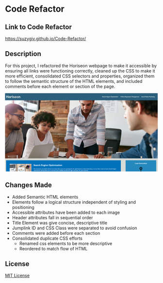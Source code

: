 # Code Refactor

## Link to Code Refactor
https://suzygiv.github.io/Code-Refactor/

## Description

For this project, I refactored the Horiseon webpage to make it accessible by ensuring all links were functioning correctly, cleaned up the CSS to make it more efficient, consolidated CSS selectors and properties, organized them to follow the semantic structure of the HTML elements, and included comments before each element or section of the page. 

![Code Refator Landing Page](https://github.com/suzygiv/Code-Refactor/blob/master/images/Horizeon%20Landing%20Page.PNG)

## Changes Made

- Added Semantic HTML elements
- Elements follow a logical structure independent of styling and positioning
- Accessible attributes have been added to each image
- Header attributes fall in sequential order
- Title Element was give concise, descriptive title 
- Jumplink ID and CSS Class were separated to avoid confusion
- Comments were added before each section
- Consolidated duplicate CSS efforts 
  - Renamed css elements to be more descriptive
  - Reordered to match flow of HTML
  

## License
[MIT License](http://opensource.org/licenses/mit-license.php)
